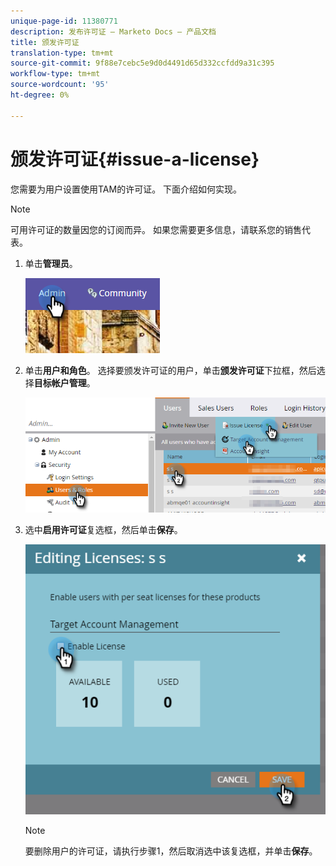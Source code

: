 ```yaml
---
unique-page-id: 11380771
description: 发布许可证 — Marketo Docs — 产品文档
title: 颁发许可证
translation-type: tm+mt
source-git-commit: 9f88e7cebc5e9d0d4491d65d332ccfdd9a31c395
workflow-type: tm+mt
source-wordcount: '95'
ht-degree: 0%

---
```



# 颁发许可证{#issue-a-license}

您需要为用户设置使用TAM的许可证。 下面介绍如何实现。

>[!NOTE]
>
>可用许可证的数量因您的订阅而异。 如果您需要更多信息，请联系您的销售代表。

1. 单击&#x200B;**管理员**。

   ![](assets/issue-a-license-1.png)

1. 单击&#x200B;**用户和角色**。 选择要颁发许可证的用户，单击&#x200B;**颁发许可证**&#x200B;下拉框，然后选择&#x200B;**目标帐户管理**。

   ![](assets/issue-a-license-2.png)

1. 选中&#x200B;**启用许可证**&#x200B;复选框，然后单击&#x200B;**保存**。

   ![](assets/issue-a-license-3.png)

   >[!NOTE]
   >
   >要删除用户的许可证，请执行步骤1，然后取消选中该复选框，并单击&#x200B;**保存**。
